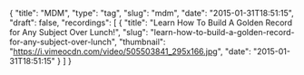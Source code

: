 {
  "title": "MDM",
  "type": "tag",
  "slug": "mdm",
  "date": "2015-01-31T18:51:15",
  "draft": false,
  "recordings": [
    {
      "title": "Learn How To Build A Golden Record for Any Subject Over Lunch!",
      "slug": "learn-how-to-build-a-golden-record-for-any-subject-over-lunch",
      "thumbnail": "https://i.vimeocdn.com/video/505503841_295x166.jpg",
      "date": "2015-01-31T18:51:15"
    }
  ]
}
